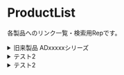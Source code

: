 # ProductList
各製品へのリンク一覧・検索用Repです。



<details>
<summary>旧来製品 ADxxxxxシリーズ </summary>
<pre>
<code>

| 型番     | 製品名                                             | レポジトリリンク                                             | 製品ページリンク(自社HP)                                     |
| -------- | -------------------------------------------------- | ------------------------------------------------------------ | ------------------------------------------------------------ |
| AD00001  | 自動車用デジタルスピードメータ/青（キット）        | https://github.com/bit-trade-one/AD00001-Digital-Speed-Meter-Blue | https://bit-trade-one.co.jp/product/assemblydisk/ad00001/    |
| AD00002  | 静電容量式タッチセンサモジュール                   |                                                              | https://bit-trade-one.co.jp/product/module/ad00002/          |
| AD00003  | 自動車用デジタルスピードメータ/赤（キット）        | https://github.com/bit-trade-one/AD00001-Digital-Speed-Meter-Blue | [https://bit-trade-one.co.jp/product/assemblydisk/ad00003/](https://bit-trade-one.co.jp/product/assemblydisk/ad00001/) |
| AD00007  | REVIVE USB（キット）                               | https://github.com/bit-trade-one/AD00007-REVIVE-USB          | https://bit-trade-one.co.jp/product/assemblydisk/revive-usb/ |
| AD00007P | REVIVE USB（組立済）                               | https://github.com/bit-trade-one/AD00007-REVIVE-USB          | https://bit-trade-one.co.jp/product/assemblydisk/revive-usb/ |
| AD00008  | ASOOVU USB                                         | https://github.com/bit-trade-one/AD00008-ASOOVU_USB          | https://bit-trade-one.co.jp/product/asoovu/                  |
| AD00009B | USB DELEGATER B                                    | https://github.com/bit-trade-one/AD00009-USB_DELEGATER       | https://bit-trade-one.co.jp/delegaterb/                      |
| AD00010  | 貼る タッチスイッチ・丸                            | https://github.com/bit-trade-one/AD00010_Touch_Switch_Circle | https://bit-trade-one.co.jp/product/module/ad00010/          |
| AD00011  | Bit Touch                                          | https://github.com/bit-trade-one/AD00011_BitTouch            | https://bit-trade-one.co.jp/product/bitferrous/bittouch-2/   |
| AD00012  | ASOOVU USB・かんたんUSB温度計（キット）            | https://github.com/bit-trade-one/AD00012_ASOOVU_USB_thermometer_kit | https://bit-trade-one.co.jp/product/asoovu/                  |
| AD00013  | ASOOVU USB・デジタル入出力（キット）               | https://github.com/bit-trade-one/AD00013_ASOOVU_USB_Digital_I-O_kit | https://bit-trade-one.co.jp/product/asoovu/                  |
| AD00016  | デジタルスピードメータ LEDバーグラフ化キット       | https://github.com/bit-trade-one/AD00016_Digital_Speed_meter_barGraphkit | https://bit-trade-one.co.jp/product/assemblydisk/ad00016/    |
| AD00018  | 透明シール型タッチスイッチ （シンプルタイプ）      | https://github.com/bit-trade-one/AD00018_Clear_Touchsensor_Simple | https://bit-trade-one.co.jp/product/module/ad00018/          |
| AD00019  | 透明シール型タッチスイッチ （マルチタイプ）        | https://github.com/bit-trade-one/AD00019_Clear_Touchswitch_multi | https://bit-trade-one.co.jp/product/module/ad00019/          |
| AD00020  | USB赤外線リモコン（キット）                        | https://github.com/bit-trade-one/AD00020-USB_IR_Remote_Controller | https://bit-trade-one.co.jp/product/assemblydisk/ad00020/    |
| AD00020P | USB赤外線リモコン（組立済）                        | https://github.com/bit-trade-one/AD00020-USB_IR_Remote_Controller | https://bit-trade-one.co.jp/product/assemblydisk/ad00020/    |
| AD00023  | USB接続 充電容量チェッカー（キット）               | https://github.com/bit-trade-one/AD00023P_USB_Charge_Capacity_Checher_P | https://bit-trade-one.co.jp/product/assemblydisk/ad00023/    |
| AD00023P | USB接続 充電容量チェッカー（組立済）               | https://github.com/bit-trade-one/AD00023P_USB_Charge_Capacity_Checher_P | https://bit-trade-one.co.jp/product/assemblydisk/ad00023/    |
| AD00026  | 電流帰還アンプ（キット）                           | https://github.com/bit-trade-one/AD00026_Current_Feedback_Amplifier | https://bit-trade-one.co.jp/product/assemblydisk/ad00026/    |
| AD00026P | 電流帰還アンプ(組立済)                             | https://github.com/bit-trade-one/AD00026_Current_Feedback_Amplifier | https://bit-trade-one.co.jp/product/assemblydisk/ad00026/    |
| AD00030  | カプセルスピーカー【 ポポポンプ 】（キット）       | https://github.com/bit-trade-one/AD00030_Po_Po_Pomp          | https://bit-trade-one.co.jp/product/assemblydisk/ad00030/    |
| AD00032  | 電流帰還方式ポータブルヘッドフォンアンプ（組立済） | https://github.com/bit-trade-one/AD00032_Current_Feedback_Headphone_Amp | https://bit-trade-one.co.jp/product/bitferrous/ad00032/      |

</code>
</pre>
</details>

<details>
<summary>テスト2</summary>
<pre>
<code>

| 型番 | 製品名 | レポジトリリンク | 製品ページリンク(自社HP) |
| ------------- | ------------- | ------------- | ------------- |
| AD00020  | 赤外線リモコンキット  | https://puopuoupoupoupoupou  | https://puopuoupoupoupoupou  |
| ADIR01P  | 赤外線リモコンアドバンス  | https://puopuoupoupoupoupou  | https://puopuoupoupoupoupou  |

</code>
</pre>
</details>

<details>
<summary>テスト2</summary>
<pre>
<code>

| 型番           | 製品名                   | レポジトリリンク            | 製品ページリンク(自社HP)    |
| -------------- | ------------------------ | --------------------------- | --------------------------- |
| AD00020        | 赤外線リモコンキット     | https://puopuoupoupoupoupou | https://puopuoupoupoupoupou |
| ADIR01P        | 赤外線リモコンアドバンス | https://puopuoupoupoupoupou | https://puopuoupoupoupoupou |
|                |                          |                             |                             |
| AD00019        |                          |                             |                             |
| ADCQ1706CP     |                          |                             |                             |
| ADRSRU4        |                          |                             |                             |
| ADGH07         |                          |                             |                             |
| AD00018        |                          |                             |                             |

</code>
</pre>
</details>
